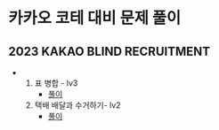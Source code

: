 # 카카오 코테 대비 문제 풀이


## 2023 KAKAO BLIND RECRUITMENT
-  1. 표 병합 - lv3
      - [풀이](프로그래머스/3/150366. 표 병합/표 병합.py)
   2. 택배 배달과 수거하기- lv2
      - [풀이](https://github.com/StHy47/Coding-Test/tree/fd42759b66c6af7b71a98e3529966efd8df54f75/%ED%94%84%EB%A1%9C%EA%B7%B8%EB%9E%98%EB%A8%B8%EC%8A%A4/2/150369.%E2%80%85%ED%83%9D%EB%B0%B0%E2%80%85%EB%B0%B0%EB%8B%AC%EA%B3%BC%E2%80%85%EC%88%98%EA%B1%B0%ED%95%98%EA%B8%B0)
